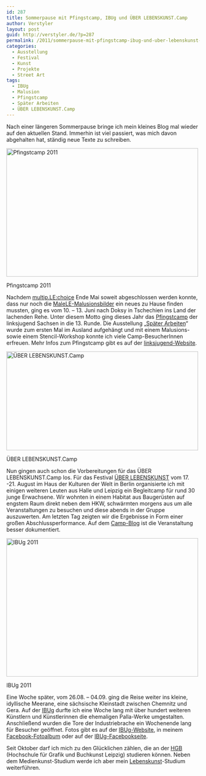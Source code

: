 ```yaml
---
id: 287
title: Sommerpause mit Pfingstcamp, IBUg und ÜBER LEBENSKUNST.Camp
author: Verstyler
layout: post
guid: http://verstyler.de/?p=287
permalink: /2011/sommerpause-mit-pfingstcamp-ibug-und-uber-lebenskunst-camp/
categories:
  - Ausstellung
  - Festival
  - Kunst
  - Projekte
  - Street Art
tags:
  - IBUg
  - Malusion
  - Pfingstcamp
  - Später Arbeiten
  - ÜBER LEBENSKUNST.Camp
---
```

<p style="text-align: left;">
  Nach einer längeren Sommerpause bringe ich mein kleines Blog mal wieder auf den aktuellen Stand. Immerhin ist viel passiert, was mich davon abgehalten hat, ständig neue Texte zu schreiben.
</p>

<div style="width: 510px" class="wp-caption aligncenter">
  <img title="Pfingstcamp 2011" src="http://verstyler.de/wp-content/lg-gallery/artikelbilder/sommerpause/malusion_pfingstcamp.jpg" alt="Pfingstcamp 2011" width="500" height="335" />
  
  <p class="wp-caption-text">
    Pfingstcamp 2011
  </p>
</div>

<p style="text-align: left;">
  Nachdem <a href="http://multiple.verstyler.de/?i=doku">multip.LE:choice</a> Ende Mai soweit abgeschlossen werden konnte, dass nur noch die <a href="http://multiple.verstyler.de/?i=malele-malusion">MaleLE-Malusionsbilder</a> ein neues zu Hause finden mussten, ging es vom 10. &#8211; 13. Juni nach Doksy in Tschechien ins Land der lachenden Rehe. Unter diesem Motto ging dieses Jahr das <a href="http://www.linksjugend-sachsen.de/index.php?id=443">Pfingstcamp</a> der linksjugend Sachsen in die 13. Runde. Die Ausstellung „<a href="http://spaeter-arbeiten.de">Später Arbeiten</a>“ wurde zum ersten Mal im Ausland aufgehängt und mit einem Malusions- sowie einem Stencil-Workshop konnte ich viele Camp-BesucherInnen erfreuen. Mehr Infos zum Pfingstcamp gibt es auf der <a href="http://www.linksjugend-sachsen.de/index.php?id=443">linksjugend-Website</a>.
</p>

<div style="width: 510px" class="wp-caption aligncenter">
  <img title="ÜBER LEBENSKUNST.Camp" src="http://verstyler.de/wp-content/lg-gallery/artikelbilder/sommerpause/uelk-camp.jpg" alt="ÜBER LEBENSKUNST.Camp" width="500" height="258" />
  
  <p class="wp-caption-text">
    ÜBER LEBENSKUNST.Camp
  </p>
</div>

Nun gingen auch schon die Vorbereitungen für das ÜBER LEBENSKUNST.Camp los. Für das Festival [ÜBER LEBENSKUNST][1] vom 17. -21. August im Haus der Kulturen der Welt in Berlin organisierte ich mit einigen weiteren Leuten aus Halle und Leipzig ein Begleitcamp für rund 30 junge Erwachsene. Wir wohnten in einem Habitat aus Baugerüsten auf engstem Raum direkt neben dem HKW, schwärmten morgens aus um alle Veranstaltungen zu besuchen und diese abends in der Gruppe auszuwerten. Am letzten Tag zeigten wir die Ergebnisse in Form einer großen Abschlussperformance. Auf dem [Camp-Blog][2] ist die Veranstaltung besser dokumentiert.

<div style="width: 510px" class="wp-caption aligncenter">
  <a href="http://verstyler.de/galerie/Ausstellungen/IBUg%202011/"><img class=" " title="Klick auf das Bild öffnet Bildergalerie" src="http://verstyler.de/wp-content/lg-gallery/artikelbilder/sommerpause/ibug.jpg" alt="IBUg 2011" width="500" height="361" /></a>
  
  <p class="wp-caption-text">
    IBUg 2011
  </p>
</div>

Eine Woche später, vom 26.08. &#8211; 04.09. ging die Reise weiter ins kleine, idyllische Meerane, eine sächsische Kleinstadt zwischen Chemnitz und Gera. Auf der [IBUg][3] durfte ich eine Woche lang mit über hundert weiteren Künstlern und Künstlerinnen die ehemaligen Palla-Werke umgestalten. Anschließend wurden die Tore der Industriebrache ein Wochenende lang für Besucher geöffnet. Fotos gibt es auf der [IBUg-Website][4], in meinem [Facebook-Fotoalbum][5] oder auf der [IBUg-Facebookseite][6].

Seit Oktober darf ich mich zu den Glücklichen zählen, die an der [HGB][7] (Hochschule für Grafik und Buchkunst Leipzig) studieren können. Neben dem Medienkunst-Studium werde ich aber mein [Lebenskunst][8]-Studium weiterführen.

 [1]: http://www.ueber-lebenskunst.org/
 [2]: http://www.ueber-lebenskunst.org/camp
 [3]: http://ibug-art.de/
 [4]: http://ibug-art.de/de/pictures-2011.html
 [5]: https://www.facebook.com/media/set/?set=a.269886359706179.80979.100000544511015&type=3
 [6]: https://www.facebook.com/ibugart
 [7]: http://www.hgb-leipzig.de/
 [8]: http://verstyler.de/wp-content/lg-gallery/sonstiges/hlk_diplom.jpg